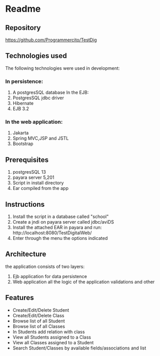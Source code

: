 # Readme

## Repository
https://github.com/Programmercito/TestDig

## Technologies used
The following technologies were used in development:
### In persistence:

1. A postgresSQL database
In the EJB:
1. PostgresSQL jdbc driver
2. Hibernate
3. EJB 3.2

### In the web application:

1. Jakarta
2. Spring MVC,JSP and JSTL
3. Bootstrap

## Prerequisites
1. postgresSQL 13
2. payara server 5,201
3. Script in install directory 
4. Ear compiled from the app

## Instructions
1. Install the script in a database called "school"
2. Create a jndi on payara server called jdbc/aviDS
3. Install the attached EAR in payara and run:
http://localhost:8080/TestDigitalWeb/
4. Enter through the menu the options indicated

## Architecture

the application consists of two layers:
1. Ejb application
for data persistence
2. Web application
all the logic of the application validations and other

## Features

* Create/Edit/Delete Student
* Create/Edit/Delete Class
* Browse list of all Student
* Browse list of all Classes
* In Students add relation with class
* View all Students assigned to a Class
* View all Classes assigned to a Student
* Search Student/Classes by available fields/associations and list
